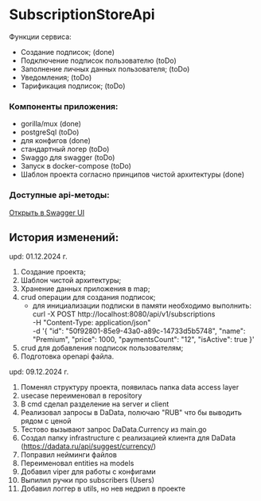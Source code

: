 # SubscriptionStoreApi
Функции сервиса:
- Cоздание подписок; (done)
- Подключение подписок пользователю (toDo)
- Заполнение личных данных пользователя; (toDo)
- Уведомления; (toDo)
- Тарификация подписок; (toDo)

### Компоненты приложения:
- gorilla/mux (done)
- postgreSql (toDo)
- для конфигов (done)
- стандартный логер (toDo)
- Swaggo для swagger (toDo)
- Запуск в docker-compose (toDo)
- Шаблон проекта согласно принципов чистой архитектуры (done)

### Доступные api-методы:
[Открыть в Swagger UI](https://petstore.swagger.io/?url=https://raw.githubusercontent.com/codeblack91/subscription-store/main/SubscriptionStoreApi.yaml)

## История изменений:
upd: 01.12.2024 г.
1. Создание проекта;
2. Шаблон чистой архитектуры;
3. Хранение данных приложения в map;
4. crud операции для создания подписок;
   - для инициализации подписки в памяти необходимо выполнить:
     curl -X POST http://localhost:8080/api/v1/subscriptions \
  -H "Content-Type: application/json" \
  -d '{
        "id": "50f92801-85e9-43a0-a89c-14733d5b5748",
        "name": "Premium",
        "price": 1000,
        "paymentsCount": "12",
        "isActive": true
      }'
5. crud для добавления подписок пользователям;
6. Подготовка openapi файла.

upd: 09.12.2024 г.
1. Поменял структуру проекта, появилась папка data access layer
2. usecase переименовал в repository
3. В cmd сделал разделение на server и client
4. Реализовал запросы в DaData, полючаю "RUB" что бы выводить рядом с ценой
5. Тестово вызывают запрос DaData.Currency из main.go
6. Создал папку infrastructure с реализацией клиента для DaData (https://dadata.ru/api/suggest/currency/)
7. Поправил нейминги файлов
8. Переименовал entities на models
9. Добавил viper для работы с конфигами
10. Выпилил ручки про subscribers (Users)
11. Добавил логгер в utils, но нев недрил в проекте















